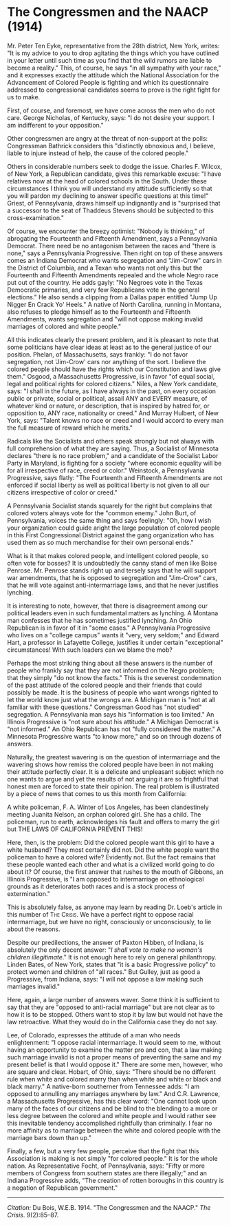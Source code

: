 <!--
title:   The Congressmen and the NAACP
author:  Du Bois, W.E.B.
journal: The Crisis
year:    1914
volume:  9
issue:   2
pages:   85-87
-->

# The Congressmen and the NAACP (1914)

Mr. Peter Ten Eyke, representative from the 28th district, New York, writes: "It is my advice to you to drop agitating the things which you have outlined in your letter until such time as you find that the wild rumors are liable to become a reality." This, of course, he says "in all sympathy with your race," and it expresses exactly the attitude which the National Association for the Advancement of Colored People is fighting and which its questionnaire addressed to congressional candidates seems to prove is the right fight for us to make.

First, of course, and foremost, we have come across the men who do not care. George Nicholas, of Kentucky, says: "I do not desire your support. I am indifferent to your opposition."

Other congressmen are angry at the threat of non-support at the polls: Congressman Bathrick considers this "distinctly obnoxious and, I believe, liable to injure instead of help, the cause of the colored people." 

Others in considerable numbers seek to dodge the issue. Charles F. Wilcox, of New York, a Republican candidate, gives this remarkable excuse: "I have relatives now at the head of colored schools in the South. Under these circumstances I think you will understand my attitude sufficiently so that you will pardon my declining to answer specific questions at this time!" Griest, of Pennsylvania, draws himself up indignantly and is "surprised that a successor to the seat of Thaddeus Stevens should be subjected to this cross-examination."

Of course, we encounter the breezy optimist: "Nobody is thinking," of abrogating the Fourteenth and Fifteenth Amendment, says a Pennsylvania Democrat. There need be no antagonism between the races and "there is none," says a Pennsylvania Progressive. Then right on top of these answers comes an Indiana Democrat who wants segregation and "Jim-Crow" cars in the District of Columbia, and a Texan who wants not only this but the Fourteenth and Fifteenth Amendments repealed and the whole Negro race put out of the country. He adds gayly: "No Negroes vote in the Texas Democratic primaries, and very few Republicans vote in the general elections." He also sends a clipping from a Dallas paper entitled "Jump Up Nigger En Crack Yo' Heels." A native of North Carolina, running in Montana, also refuses to pledge himself as to the Fourteenth and Fifteenth Amendments, wants segregation and "will not oppose making invalid marriages of colored and white people."

All this indicates clearly the present problem, and it is pleasant to note that some politicians have clear ideas at least as to the general justice of our position. Phelan, of Massachusetts, says frankly: "I do not favor segregation, not 'Jim-Crow' cars nor anything of the sort. I believe the colored people should have the rights which our Constitution and laws give them." Osgood, a Massachusetts Progressive, is in favor "of equal social, legal and political rights for colored citizens." Niles, a New York candidate, says: "I shall in the future, as I have always in the past, on every occasion public or private, social or political, assail ANY and EVERY measure, of whatever kind or nature, or description, that is inspired by hatred for, or opposition to, ANY race, nationality or creed." And Murray Hulbert, of New York, says: "Talent knows no race or creed and I would accord to every man the full measure of reward which he merits."

Radicals like the Socialists and others speak strongly but not always with full comprehension of what they are saying. Thus, a Socialist of Minnesota declares "there is no race problem," and a candidate of the Socialist Labor Party in Maryland, is fighting for a society "where economic equality will be for all irrespective of race, creed or color." Weinstock, a Pennsylvania Progressive, says flatly: "The Fourteenth and Fifteenth Amendments are not enforced if social liberty as well as political liberty is not given to all our citizens irrespective of color or creed."

A Pennsylvania Socialist stands squarely for the right but complains that colored voters always vote for the "common enemy." John Burt, of Pennsylvania, voices the same thing and says feelingly: "Oh, how I wish your organization could guide aright the large population of colored people in this First Congressional District against the gang organization who has used them as so much merchandise for their own personal ends." 

What is it that makes colored people, and intelligent colored people, so often vote for bosses? It is undoubtedly the canny stand of men like Boise Penrose. Mr. Penrose stands right up and tersely says that he will support war amendments, that he is opposed to segregation and "Jim-Crow" cars, that he will vote against anti-intermarriage laws, and that he never justifies lynching.

It is interesting to note, however, that there is disagreement among our political leaders even in such fundamental matters as lynching. A Montana man confesses that he has sometimes justified lynching. An Ohio Republican is in favor of it in "some cases." A Pennsylvania Progressive who lives on a "college campus" wants it "very, very seldom;" and Edward Hart, a professor in Lafayette College, justifies it under certain "exceptional" circumstances! With such leaders can we blame the mob?

Perhaps the most striking thing about all these answers is the number of people who frankly say that they are not informed on the Negro problem; that they simply "do not know the facts." This is the severest condemnation of the past attitude of the colored people and their friends that could possibly be made. It is the business of people who want wrongs righted to let the world know just what the wrongs are. A Michigan man is "not at all familiar with these questions." Congressman Good has "not studied" segregation. A Pennsylvania man says his "information is too limited." An Illinois Progressive is "not sure about his attitude." A Michigan Democrat is "not informed." An Ohio Republican has not "fully considered the matter." A Minnesota Progressive wants "to know more," and so on through dozens of answers.

Naturally, the greatest wavering is on the question of intermarriage and the wavering shows how remiss the colored people have been in not making their attitude perfectly clear. It is a delicate and unpleasant subject which no one wants to argue and yet the results of not arguing it are so frightful that honest men are forced to state their opinion. The real problem is illustrated by a piece of news that comes to us this month from California:

A white policeman, F. A. Winter of Los Angeles, has been clandestinely meeting Juanita Nelson, an orphan colored girl. She has a child. The policeman, run to earth, acknowledges his fault and offers to marry the girl but THE LAWS OF CALIFORNIA PREVENT THIS!

Here, then, is the problem: Did the colored people want this girl to have a white husband? They most certainly did not. Did the white people want the policeman to have a colored wife? Evidently not. But the fact remains that these people wanted each other and what is a civilized world going to do about it? Of course, the first answer that rushes to the mouth of Gibbons, an Illinois Progressive, is "I am opposed to intermarriage on ethnological grounds as it deteriorates both races and is a stock process of extermination."

This is absolutely false, as anyone may learn by reading Dr. Loeb's article in this number of <span style="font-variant:small-caps;">The Crisis.</span> We have a perfect right to oppose racial intermarriage, but we have no right, consciously or unconsciously, to lie about the reasons.

Despite our predilections, the answer of Paxton Hibben, of Indiana, is absolutely the only decent answer: "*I shall vote to make no woman's children illegitimate*." It is not enough here to rely on general philanthropy. Linden Bates, of New York, states that "it is a basic Progressive policy" to protect women and children of "all races." But Gulley, just as good a Progressive, from Indiana, says: "I will not oppose a law making such marriages invalid."

Here, again, a large number of answers waver. Some think it is sufficient to say that they are "opposed to anti-racial marriage" but are not clear as to how it is to be stopped. Others want to stop it by law but would not have the law retroactive. What they would do in the California case they do not say.

Lee, of Colorado, expresses the attitude of a man who needs enlightenment: "I oppose racial intermarriage. It would seem to me, without having an opportunity to examine the matter pro and con, that a law making such marriage invalid is not a proper means of preventing the same and my present belief is that I would oppose it." There are some men, however, who are square and clear. Hobart, of Ohio, says: "There should be no different rule when white and colored marry than when white and white or black and black marry." A native-born southerner from Tennessee adds: "I am opposed to annulling any marriages anywhere by law." And C.R. Lawrence, a Massachusetts Progressive, has this clear word: "One cannot look upon many of the faces of our citizens and be blind to the blending to a more or less degree between the colored and white people and I would rather see this inevitable tendency accomplished rightfully than criminally. I fear no more affinity as to marriage between the white and colored people with the marriage bars down than up."

Finally, a few, but a very few people, perceive that the fight that this Association is making is not simply "for colored people." It is for the whole nation. As Representative Focht, of Pennsylvania, says: "Fifty or more members of Congress from southern states are there illegally;" and an Indiana Progressive adds, "The creation of rotten boroughs in this country is a negation of Republican government."

______________
*Citation:* Du Bois, W.E.B. 1914. "The Congressmen and the NAACP." *The Crisis*. 9(2):85&ndash;87.